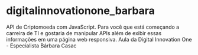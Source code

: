 # digitalinnovationone_barbara
API de Criptomoeda com JavaScript. Para você que está começando a carreira de TI e gostaria de manipular APIs além de exibir essas informações em uma página web responsiva.
Aula da Digital Innovation One - Especialista Bárbara Casac
